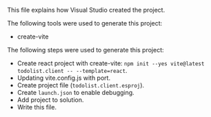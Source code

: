 This file explains how Visual Studio created the project.

The following tools were used to generate this project:
- create-vite

The following steps were used to generate this project:
- Create react project with create-vite: `npm init --yes vite@latest todolist.client -- --template=react`.
- Updating vite.config.js with port.
- Create project file (`todolist.client.esproj`).
- Create `launch.json` to enable debugging.
- Add project to solution.
- Write this file.
